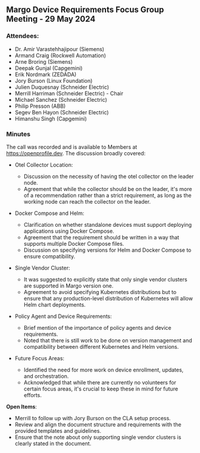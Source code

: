 ## Margo Device Requirements Focus Group Meeting - 29 May 2024

### Attendees:
* Dr. Amir Varastehhajipour (Siemens)
* Armand Craig (Rockwell Automation)
* Arne Broring (Siemens)
* Deepak Gunjal (Capgemini)
* Erik Nordmark (ZEDADA)
* Jory Burson (Linux Foundation)
* Julien Duquesnay (Schneider Electric)
* Merrill Harriman (Schneider Electric) - Chair
* Michael Sanchez (Schneider Electric)
* Philip Presson (ABB)
* Segev Ben Hayon (Schneider Electric)
* Himanshu Singh (Capgemini)

### Minutes
The call was recorded and is available to Members at https://openprofile.dev. The discussion broadly covered: 

* Otel Collector Location:
   - Discussion on the necessity of having the otel collector on the leader node.
   - Agreement that while the collector should be on the leader, it's more of a recommendation rather than a strict requirement, as long as the working node can reach the collector on the leader.

* Docker Compose and Helm:
   - Clarification on whether standalone devices must support deploying applications using Docker Compose.
   - Agreement that the requirement should be written in a way that supports multiple Docker Compose files.
   - Discussion on specifying versions for Helm and Docker Compose to ensure compatibility.

* Single Vendor Cluster:
   - It was suggested to explicitly state that only single vendor clusters are supported in Margo version one.
   - Agreement to avoid specifying Kubernetes distributions but to ensure that any production-level distribution of Kubernetes will allow Helm chart deployments.

* Policy Agent and Device Requirements:
   - Brief mention of the importance of policy agents and device requirements.
   - Noted that there is still work to be done on version management and compatibility between different Kubernetes and Helm versions.

* Future Focus Areas:
   - Identified the need for more work on device enrollment, updates, and orchestration.
   - Acknowledged that while there are currently no volunteers for certain focus areas, it's crucial to keep these in mind for future efforts.

**Open Items**:
- Merrill to follow up with Jory Burson on the CLA setup process.
- Review and align the document structure and requirements with the provided templates and guidelines.
- Ensure that the note about only supporting single vendor clusters is clearly stated in the document.
